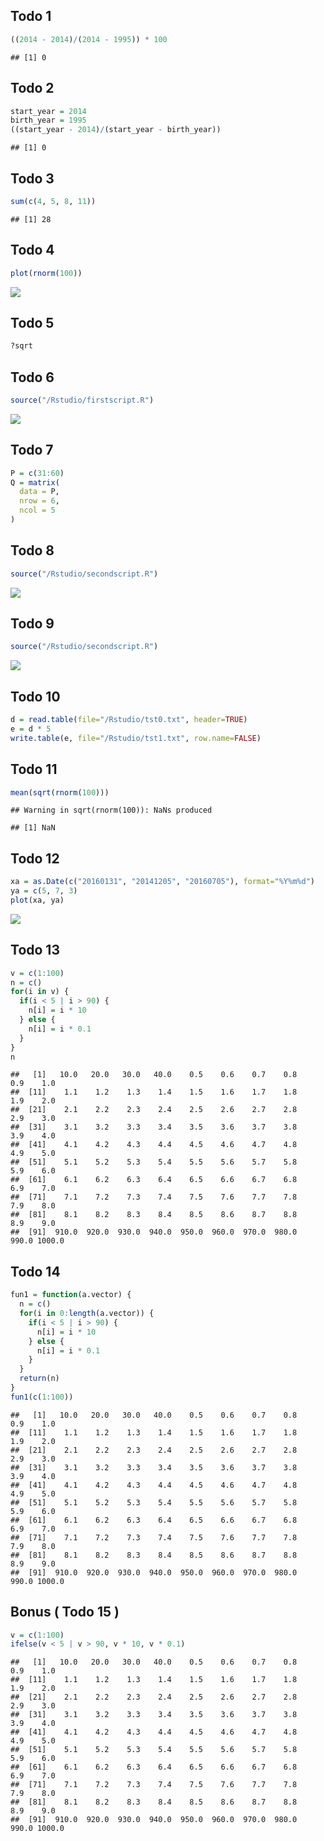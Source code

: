 Todo 1
------

``` r
((2014 - 2014)/(2014 - 1995)) * 100
```

    ## [1] 0

Todo 2
------

``` r
start_year = 2014
birth_year = 1995
((start_year - 2014)/(start_year - birth_year))
```

    ## [1] 0

Todo 3
------

``` r
sum(c(4, 5, 8, 11))
```

    ## [1] 28

Todo 4
------

``` r
plot(rnorm(100))
```

![](assignment0_files/figure-markdown_github/qplot-1.png)<!-- -->

Todo 5
------

``` r
?sqrt
```

Todo 6
------

``` r
source("/Rstudio/firstscript.R")
```

![](assignment0_files/figure-markdown_github/qplot1-1.png)<!-- -->

Todo 7
------

``` r
P = c(31:60)
Q = matrix(
  data = P,
  nrow = 6,
  ncol = 5
)
```

Todo 8
------

``` r
source("/Rstudio/secondscript.R")
```

![](assignment0_files/figure-markdown_github/qplot2-1.png)<!-- -->

Todo 9
------

``` r
source("/Rstudio/secondscript.R")
```

![](assignment0_files/figure-markdown_github/qplot3-1.png)<!-- -->

Todo 10
-------

``` r
d = read.table(file="/Rstudio/tst0.txt", header=TRUE)
e = d * 5
write.table(e, file="/Rstudio/tst1.txt", row.name=FALSE)
```

Todo 11
-------

``` r
mean(sqrt(rnorm(100)))
```

    ## Warning in sqrt(rnorm(100)): NaNs produced

    ## [1] NaN

Todo 12
-------

``` r
xa = as.Date(c("20160131", "20141205", "20160705"), format="%Y%m%d")
ya = c(5, 7, 3)
plot(xa, ya)
```

![](assignment0_files/figure-markdown_github/qplot4-1.png)<!-- -->

Todo 13
-------

``` r
v = c(1:100)
n = c()
for(i in v) {
  if(i < 5 | i > 90) {
    n[i] = i * 10
  } else {
    n[i] = i * 0.1
  }
}
n
```

    ##   [1]   10.0   20.0   30.0   40.0    0.5    0.6    0.7    0.8    0.9    1.0
    ##  [11]    1.1    1.2    1.3    1.4    1.5    1.6    1.7    1.8    1.9    2.0
    ##  [21]    2.1    2.2    2.3    2.4    2.5    2.6    2.7    2.8    2.9    3.0
    ##  [31]    3.1    3.2    3.3    3.4    3.5    3.6    3.7    3.8    3.9    4.0
    ##  [41]    4.1    4.2    4.3    4.4    4.5    4.6    4.7    4.8    4.9    5.0
    ##  [51]    5.1    5.2    5.3    5.4    5.5    5.6    5.7    5.8    5.9    6.0
    ##  [61]    6.1    6.2    6.3    6.4    6.5    6.6    6.7    6.8    6.9    7.0
    ##  [71]    7.1    7.2    7.3    7.4    7.5    7.6    7.7    7.8    7.9    8.0
    ##  [81]    8.1    8.2    8.3    8.4    8.5    8.6    8.7    8.8    8.9    9.0
    ##  [91]  910.0  920.0  930.0  940.0  950.0  960.0  970.0  980.0  990.0 1000.0

Todo 14
-------

``` r
fun1 = function(a.vector) {
  n = c()
  for(i in 0:length(a.vector)) {
    if(i < 5 | i > 90) {
      n[i] = i * 10
    } else {
      n[i] = i * 0.1
    }
  }
  return(n)
}
fun1(c(1:100))
```

    ##   [1]   10.0   20.0   30.0   40.0    0.5    0.6    0.7    0.8    0.9    1.0
    ##  [11]    1.1    1.2    1.3    1.4    1.5    1.6    1.7    1.8    1.9    2.0
    ##  [21]    2.1    2.2    2.3    2.4    2.5    2.6    2.7    2.8    2.9    3.0
    ##  [31]    3.1    3.2    3.3    3.4    3.5    3.6    3.7    3.8    3.9    4.0
    ##  [41]    4.1    4.2    4.3    4.4    4.5    4.6    4.7    4.8    4.9    5.0
    ##  [51]    5.1    5.2    5.3    5.4    5.5    5.6    5.7    5.8    5.9    6.0
    ##  [61]    6.1    6.2    6.3    6.4    6.5    6.6    6.7    6.8    6.9    7.0
    ##  [71]    7.1    7.2    7.3    7.4    7.5    7.6    7.7    7.8    7.9    8.0
    ##  [81]    8.1    8.2    8.3    8.4    8.5    8.6    8.7    8.8    8.9    9.0
    ##  [91]  910.0  920.0  930.0  940.0  950.0  960.0  970.0  980.0  990.0 1000.0

Bonus ( Todo 15 )
-----------------

``` r
v = c(1:100)
ifelse(v < 5 | v > 90, v * 10, v * 0.1)
```

    ##   [1]   10.0   20.0   30.0   40.0    0.5    0.6    0.7    0.8    0.9    1.0
    ##  [11]    1.1    1.2    1.3    1.4    1.5    1.6    1.7    1.8    1.9    2.0
    ##  [21]    2.1    2.2    2.3    2.4    2.5    2.6    2.7    2.8    2.9    3.0
    ##  [31]    3.1    3.2    3.3    3.4    3.5    3.6    3.7    3.8    3.9    4.0
    ##  [41]    4.1    4.2    4.3    4.4    4.5    4.6    4.7    4.8    4.9    5.0
    ##  [51]    5.1    5.2    5.3    5.4    5.5    5.6    5.7    5.8    5.9    6.0
    ##  [61]    6.1    6.2    6.3    6.4    6.5    6.6    6.7    6.8    6.9    7.0
    ##  [71]    7.1    7.2    7.3    7.4    7.5    7.6    7.7    7.8    7.9    8.0
    ##  [81]    8.1    8.2    8.3    8.4    8.5    8.6    8.7    8.8    8.9    9.0
    ##  [91]  910.0  920.0  930.0  940.0  950.0  960.0  970.0  980.0  990.0 1000.0
